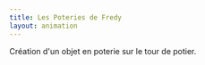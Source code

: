 ```yaml
---
title: Les Poteries de Fredy
layout: animation
---
```


Création d'un objet en poterie sur le tour de potier.
